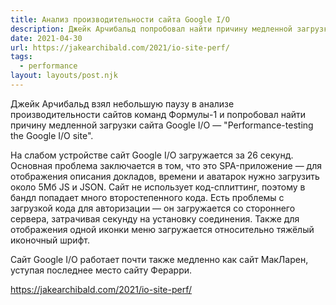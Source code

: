```yaml
---
title: Анализ производительности сайта Google I/O
description: Джейк Арчибальд попробовал найти причину медленной загрузки сайта Google I/O
date: 2021-04-30
url: https://jakearchibald.com/2021/io-site-perf/
tags:
  - performance
layout: layouts/post.njk
---
```

Джейк Арчибальд взял небольшую паузу в анализе производительности сайтов команд Формулы-1 и попробовал найти причину медленной загрузки сайта Google I/O — "Performance-testing the Google I/O site".

На слабом устройстве сайт Google I/O загружается за 26 секунд. Основная проблема заключается в том, что это SPA-приложение — для отображения описания докладов, времени и аватарок нужно загрузить около 5Мб JS и JSON. Сайт не использует код-сплиттинг, поэтому в бандл попадает много второстепенного кода. Есть проблемы с загрузкой кода для авторизации — он загружается со стороннего сервера, затрачивая секунду на установку соединения. Также для отображения одной иконки меню загружается относительно тяжёлый иконочный шрифт.

Сайт Google I/O работает почти также медленно как сайт МакЛарен, уступая последнее место сайту Ферарри.

https://jakearchibald.com/2021/io-site-perf/
